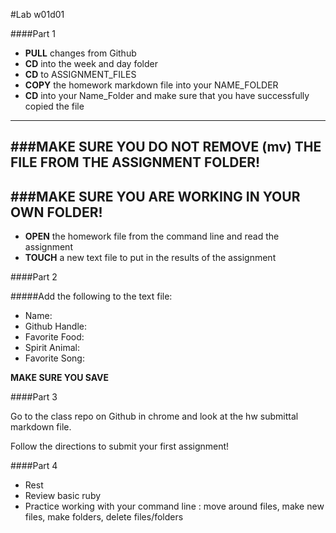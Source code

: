 #Lab w01d01

####Part 1

* **PULL** changes from Github
* **CD** into the week and day folder
* **CD** to ASSIGNMENT_FILES
* **COPY** the homework markdown file into
your NAME_FOLDER
* **CD** into your Name_Folder and make sure that you have successfully copied the file

___
###MAKE SURE YOU DO NOT REMOVE (mv) THE FILE FROM THE ASSIGNMENT FOLDER!
---
###MAKE SURE YOU ARE WORKING IN YOUR OWN FOLDER!
---

* **OPEN** the homework file from the command line and read the assignment
* **TOUCH** a new text file to put in the results of the assignment

####Part 2

#####Add the following to the text file:


- Name:
- Github Handle:
- Favorite Food:
- Spirit Animal:
- Favorite Song:

**MAKE SURE YOU SAVE**



####Part 3

Go to the class repo on Github in chrome and look at the hw submittal markdown file.

Follow the directions to submit your first assignment!

####Part 4

* Rest
* Review basic ruby
* Practice working with your command line : move around files, make new files, make folders, delete files/folders
